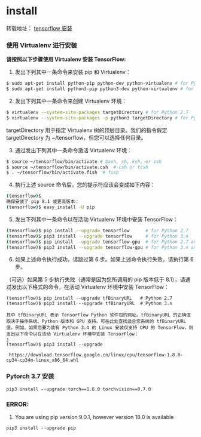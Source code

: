 # install

转载地址： [tensorflow 安装](https://www.tensorflow.org/install/install_linux#InstallingVirtualenv)

### 使用 Virtualenv 进行安装


**请按照以下步骤使用 Virtualenv 安装 TensorFlow:**

1. 发出下列其中一条命令来安装 pip 和 Virtualenv：
```sh
$ sudo apt-get install python-pip python-dev python-virtualenv # for Python 2.7
$ sudo apt-get install python3-pip python3-dev python-virtualenv # for Python 3.n
```
2. 发出下列其中一条命令来创建 Virtualenv 环境：
```sh
$ virtualenv --system-site-packages targetDirectory # for Python 2.7
$ virtualenv --system-site-packages -p python3 targetDirectory # for Python 3.n
```
targetDirectory 用于指定 Virtualenv 树的顶层目录。我们的指令假定 targetDirectory 为 ~/tensorflow，但您可以选择任何目录。

3. 通过发出下列其中一条命令激活 Virtualenv 环境：
```sh
$ source ~/tensorflow/bin/activate # bash, sh, ksh, or zsh
$ source ~/tensorflow/bin/activate.csh  # csh or tcsh
$ . ~/tensorflow/bin/activate.fish  # fish
```
4. 执行上述 source 命令后，您的提示符应该会变成如下内容：
```sh
(tensorflow)$
确保安装了 pip 8.1 或更高版本：
(tensorflow)$ easy_install -U pip
```
5. 发出下列其中一条命令以在活动 Virtualenv 环境中安装 TensorFlow：
```sh
(tensorflow)$ pip install --upgrade tensorflow      # for Python 2.7
(tensorflow)$ pip3 install --upgrade tensorflow     # for Python 3.n
(tensorflow)$ pip install --upgrade tensorflow-gpu  # for Python 2.7 and GPU
(tensorflow)$ pip3 install --upgrade tensorflow-gpu # for Python 3.n and GPU
```
6. 如果上述命令执行成功，请跳过第 6 步。如果上述命令执行失败，请执行第 6 步。

（可选）如果第 5 步执行失败（通常是因为您所调用的 pip 版本低于 8.1），请通过发出以下格式的命令，在活动 Virtualenv 环境中安装 TensorFlow：
```
(tensorflow)$ pip install --upgrade tfBinaryURL   # Python 2.7
(tensorflow)$ pip3 install --upgrade tfBinaryURL  # Python 3.n

其中 tfBinaryURL 表示 TensorFlow Python 软件包的网址。tfBinaryURL 的正确值取决于操作系统、Python 版本和 GPU 支持。可在此处查找适合您系统的 tfBinaryURL 值。例如，如果您要为装有 Python 3.4 的 Linux 安装仅支持 CPU 的 TensorFlow，则发出以下命令以在活动 Virtualenv 环境中安装 TensorFlow：
j
(tensorflow)$ pip3 install --upgrade

 https://download.tensorflow.google.cn/linux/cpu/tensorflow-1.8.0-cp34-cp34m-linux_x86_64.whl
```

### Pytorch 3.7 安装

```
pip3 install --upgrade torch==1.6.0 torchvision==0.7.0

```


### ERROR: 
1. You are using pip version 9.0.1, however version 18.0 is available
```
pip3 install --upgrade pip
```
